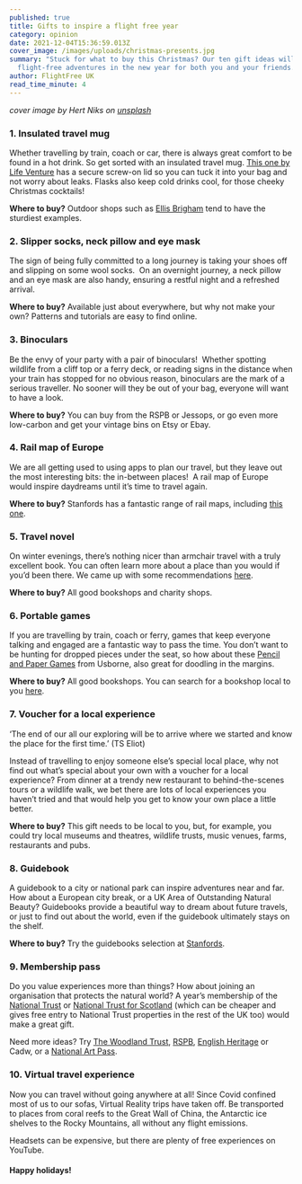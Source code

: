 ```yaml
---
published: true
title: Gifts to inspire a flight free year
category: opinion
date: 2021-12-04T15:36:59.013Z
cover_image: /images/uploads/christmas-presents.jpg
summary: "Stuck for what to buy this Christmas? Our ten gift ideas will inspire
  flight-free adventures in the new year for both you and your friends. "
author: FlightFree UK
read_time_minute: 4
---
```

*cover image by Hert Niks on [unsplash](https://unsplash.com/s/photos/christmas-gifts)*

### 1. Insulated travel mug

Whether travelling by train, coach or car, there is always great comfort to be found in a hot drink. So get sorted with an insulated travel mug. [This one by Life Venture](https://www.lifeventure.com/products/cookware/thermal-mug) has a secure screw-on lid so you can tuck it into your bag and not worry about leaks. Flasks also keep cold drinks cool, for those cheeky Christmas cocktails!

**Where to buy?** Outdoor shops such as [Ellis Brigham](https://www.ellis-brigham.com/shops) tend to have the sturdiest examples. 

### 2. Slipper socks, neck pillow and eye mask

The sign of being fully committed to a long journey is taking your shoes off and slipping on some wool socks.  On an overnight journey, a neck pillow and an eye mask are also handy, ensuring a restful night and a refreshed arrival. 

**Where to buy?** Available just about everywhere, but why not make your own? Patterns and tutorials are easy to find online. 

### 3. Binoculars

Be the envy of your party with a pair of binoculars!  Whether spotting wildlife from a cliff top or a ferry deck, or reading signs in the distance when your train has stopped for no obvious reason, binoculars are the mark of a serious traveller. No sooner will they be out of your bag, everyone will want to have a look.

**Where to buy?** You can buy from the RSPB or Jessops, or go even more low-carbon and get your vintage bins on Etsy or Ebay. 

### 4. Rail map of Europe

We are all getting used to using apps to plan our travel, but they leave out the most interesting bits: the in-between places!  A rail map of Europe would inspire daydreams until it’s time to travel again. 

**Where to buy?** Stanfords has a fantastic range of rail maps, including [this one](https://www.stanfords.co.uk/Europe-Travellers-Railway-Map_9789077899090).

### 5. Travel novel

On winter evenings, there’s nothing nicer than armchair travel with a truly excellent book. You can often learn more about a place than you would if you’d been there. We came up with some recommendations [here](https://flightfree.co.uk/post/travelling-through-literature/). 

**Where to buy?** All good bookshops and charity shops.

### 6. Portable games

If you are travelling by train, coach or ferry, games that keep everyone talking and engaged are a fantastic way to pass the time. You don’t want to be hunting for dropped pieces under the seat, so how about these [Pencil and Paper Games](https://www.waterstones.com/book/pencil-and-paper-games/simon-tudhope/simon-tudhope/9781409581352) from Usborne, also great for doodling in the margins. 

**Where to buy?** All good bookshops. You can search for a bookshop local to you [here](https://www.booksellers.org.uk/bookshopsearch).

### 7. Voucher for a local experience

‘The end of our all our exploring will be to arrive where we started and know the place for the first time.’ (TS Eliot) 

Instead of travelling to enjoy someone else’s special local place, why not find out what’s special about your own with a voucher for a local experience? From dinner at a trendy new restaurant to behind-the-scenes tours or a wildlife walk, we bet there are lots of local experiences you haven’t tried and that would help you get to know your own place a little better.

**Where to buy?** This gift needs to be local to you, but, for example, you could try local museums and theatres, wildlife trusts, music venues, farms, restaurants and pubs.

### 8. Guidebook 

A guidebook to a city or national park can inspire adventures near and far. How about a European city break, or a UK Area of Outstanding Natural Beauty? Guidebooks provide a beautiful way to dream about future travels, or just to find out about the world, even if the guidebook ultimately stays on the shelf.

**Where to buy?** Try the guidebooks selection at [Stanfords](https://www.stanfords.co.uk/AdvancedSearch?q=guidebooks).

### 9. Membership pass

Do you value experiences more than things? How about joining an organisation that protects the natural world? A year’s membership of the [National Trust](https://www.nationaltrust.org.uk/features/gift-membership?intcmp=gift_membership_winter21_homepage_cta) or [National Trust for Scotland](https://www.nts.org.uk/stories/membership-the-perfect-gift-this-christmas) (which can be cheaper and gives free entry to National Trust properties in the rest of the UK too) would make a great gift. 

Need more ideas? Try [The Woodland Trust](https://www.woodlandtrust.org.uk/support-us/join/), [RSPB](https://www.rspb.org.uk/join-and-donate/gift-membership/), [English Heritage](https://www.english-heritage.org.uk/join/) or Cadw, or a [National Art Pass](https://www.artfund.org/national-art-pass). 

### 10. Virtual travel experience

Now you can travel without going anywhere at all! Since Covid confined most of us to our sofas, Virtual Reality trips have taken off. Be transported to places from coral reefs to the Great Wall of China, the Antarctic ice shelves to the Rocky Mountains, all without any flight emissions. 

Headsets can be expensive, but there are plenty of free experiences on YouTube.

#### Happy holidays!